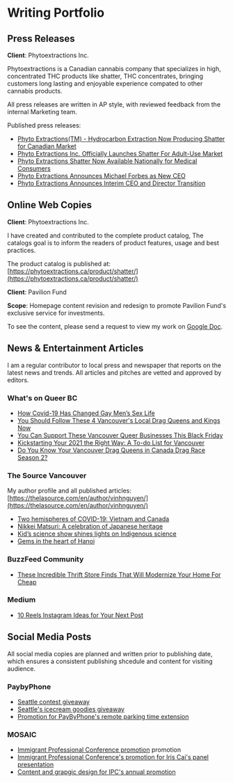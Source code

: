 # Writing Portfolio

## Press Releases

**Client**: Phytoextractions Inc.

Phytoextractions is a Canadian cannabis company that specializes in high, concentrated THC products like shatter, THC concentrates, bringing customers long lasting and enjoyable experience compated to other cannabis products.

All press releases are written in AP style, with reviewed feedback from the internal Marketing team. 

Published press releases:

- [Phyto Extractions(TM) - Hydrocarbon Extraction Now Producing Shatter for Canadian Market](https://www.theglobeandmail.com/investing/markets/stocks/XTRX-CN/pressreleases/1541794/)
- [Phyto Extractions Inc. Officially Launches Shatter For Adult-Use Market](https://finance.yahoo.com/news/phyto-extractions-inc-officially-launches-113000345.html)
- [Phyto Extractions Shatter Now Available Nationally for Medical Consumers](https://finance.yahoo.com/news/phyto-extractions-shatter-now-available-113000957.html)
- [Phyto Extractions Announces Michael Forbes as New CEO](https://finance.yahoo.com/news/phyto-extractions-announces-michael-forbes-080000682.html)
- [Phyto Extractions Announces Interim CEO and Director Transition](https://www.accesswire.com/643686/Phyto-Extractions-Announces-Interim-CEO-and-Director-Transition)

## Online Web Copies

**Client**: Phytoextractions Inc. 

I have created and contributed to the complete product catalog, The catalogs goal is to inform the readers of product features, usage and best practices. 

The product catalog is published at: [https://phytoextractions.ca/product/shatter/](https://phytoextractions.ca/product/shatter/)

**Client**: Pavilion Fund

**Scope**: Homepage content revision and redesign to promote Pavilion Fund's exclusive service for investments. 

To see the content, please send a request to view my work on [Google Doc](https://docs.google.com/document/d/158svNwqN7iFpPxIIOsGIChVj-Ki4Ljj2W2kR4ZV51bM/edit?usp=sharing).

## News & Entertainment Articles

I am a regular contributor to local press and newspaper that reports on the latest news and trends. All articles and pitches are vetted and approved by editors. 

### What's on Queer BC

- [How Covid-19 Has Changed Gay Men’s Sex Life](https://whatsonqueerbc.com/woq-bc-stories/covid-cruising)
- [You Should Follow These 4 Vancouver's Local Drag Queens and Kings Now](https://whatsonqueerbc.com/woq-bc-stories/drag-queens-november2020)
- [You Can Support These Vancouver Queer Businesses This Black Friday](https://whatsonqueerbc.com/woq-bc-stories/black-friday-shopping)
- [Kickstarting Your 2021 the Right Way: A To-do List for Vancouver](https://whatsonqueerbc.com/woq-bc-stories/vancouver-to-do-list)
- [Do You Know Your Vancouver Drag Queens in Canada Drag Race Season 2?](https://whatsonqueerbc.com/woq-bc-stories/canadas-drag-race-season-2)

### The Source Vancouver

My author profile and all published articles: [https://thelasource.com/en/author/vinhnguyen/](https://thelasource.com/en/author/vinhnguyen/)

- [Two hemispheres of COVID-19: Vietnam and Canada](https://thelasource.com/en/2020/06/22/two-hemispheres-of-covid-19-vietnam-and-canada/)
- [Nikkei Matsuri: A celebration of Japanese heritage](https://thelasource.com/en/author/vinhnguyen/)
- [Kid’s science show shines lights on Indigenous science](https://thelasource.com/en/2017/04/24/kids-science-show-shines-lights-on-indigenous-science/)
- [Gems in the heart of Hanoi](https://thelasource.com/en/2017/05/29/gems-in-the-heart-of-hanoi/)

### BuzzFeed Community

- [These Incredible Thrift Store Finds That Will Modernize Your Home For Cheap](https://www.buzzfeed.com/onethriftyboi/these-incredible-thrift-store-finds-that-will-mode-3rx2y)

### Medium

- [10 Reels Instagram Ideas for Your Next Post](https://medium.com/@heyian/10-reels-instagram-ideas-for-your-next-post-9efa7d8fbf65)

## Social Media Posts

All social media copies are planned and written prior to publishing date, which ensures a consistent publishing shcedule and content for visiting audience. 

### PaybyPhone

- [Seattle contest giveaway](https://www.instagram.com/p/BztSiU1hBpM/?utm_source=ig_web_copy_link)
- [Seattle's icecream goodies giveaway](https://www.instagram.com/p/B0EgNO1hukY/?utm_source=ig_web_copy_link)
- [Promotion for PayByPhone's remote parking time extension](https://www.instagram.com/p/B0RPaCVnCsn/?utm_source=ig_web_copy_link)

### MOSAIC

- [Immigrant Professional Conference promotion](https://www.instagram.com/p/BnpRtGdFv1t/?utm_source=ig_web_copy_link) promotion
- [Immigrant Professional Conference's promotion for Iris Cai's panel presentation](https://www.instagram.com/p/Bn_u-B3ltut/?utm_source=ig_web_copy_link)
- [Content and grapgic design for IPC's annual promotion](https://www.instagram.com/p/BoAMPdhliXl/?utm_source=ig_web_copy_link)